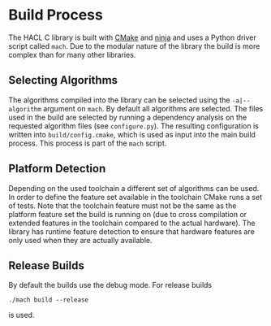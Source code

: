# Build Process

The HACL C library is built with [CMake] and [ninja] and uses a Python driver
script called `mach`.
Due to the modular nature of the library the build is more complex than for
many other libraries.

## Selecting Algorithms

The algorithms compiled into the library can be selected using the `-a|--algorithm`
argument on `mach`.
By default all algorithms are selected.
The files used in the build are selected by running a dependency analysis on the
requested algorithm files (see `configure.py`).
The resulting configuration is written into `build/config.cmake`, which is used
as input into the main build process.
This process is part of the `mach` script.

## Platform Detection

Depending on the used toolchain a different set of algorithms can be used.
In order to define the feature set available in the toolchain CMake runs a set
of tests.
Note that the toolchain feature must not be the same as the platform feature
set the build is running on (due to cross compilation or extended features in the
toolchain compared to the actual hardware).
The library has runtime feature detection to ensure that hardware features are
only used when they are actually available.

## Release Builds

By default the builds use the debug mode.
For release builds

```
./mach build --release
```

is used.

[cmake]: https://cmake.org/
[ninja]: https://ninja-build.org/
